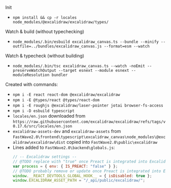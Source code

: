 Init
- `npm install && cp -r locales node_modules/@excalidraw/excalidraw/types/`

Watch & build (without typechecking)
- `node_modules/.bin/esbuild excalidraw_canvas.ts --bundle --minify --outfile=../bundles/excalidraw_canvas.js --format=esm --watch`

Watch & typecheck (without building)
- `node_modules/.bin/tsc excalidraw_canvas.ts --watch -noEmit --preserveWatchOutput --target esnext --module esnext --moduleResolution bundler`

Created with commands:
- `npm i -E react react-dom @excalidraw/excalidraw`
- `npm i -E @types/react @types/react-dom`
- `npm i -E roughjs @excalidraw/laser-pointer jotai browser-fs-access`
- `npm i -D esbuild typescript`
- `locales/en.json` downloaded from `https://raw.githubusercontent.com/excalidraw/excalidraw/refs/tags/v0.17.6/src/locales/en.json`
- `excalidraw-assets-dev` and `excalidraw-assets` from `FastWave2.0\frontend\typescript\excalidraw_canvas\node_modules\@excalidraw\excalidraw\dist` copied into `FastWave2.0\public\excalidraw`
- Lines added to `FastWave2.0\backend\globals.js`:
    ```js
    // -- Excalidraw settings --
    // @TODO replace with "true" once Preact is integrated into ExcalidrawCanvas
    var process = { env: { IS_PREACT: "false" } };
    // @TODO probably remove or update once Preact is integrated into ExcalidrawCanvas
    window.__REACT_DEVTOOLS_GLOBAL_HOOK__ = { isDisabled: true };
    window.EXCALIDRAW_ASSET_PATH = "/_api/public/excalidraw/";
    ```
